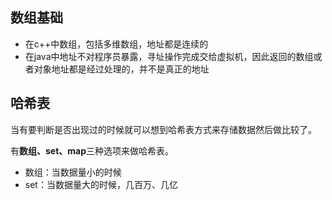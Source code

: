 ## 数组基础

- 在c++中数组，包括多维数组，地址都是连续的
- 在java中地址不对程序员暴露，寻址操作完成交给虚拟机，因此返回的数组或者对象地址都是经过处理的，并不是真正的地址



## 哈希表

当有要判断是否出现过的时候就可以想到哈希表方式来存储数据然后做比较了。

有**数组、set、map**三种选项来做哈希表。

- 数组：当数据量小的时候
- set：当数据量大的时候，几百万、几亿